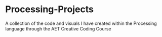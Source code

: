 # Processing-Projects
A collection of the code and visuals I have created within the Processing language through the AET Creative Coding Course

